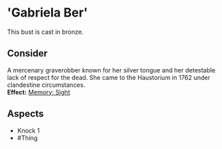 # 'Gabriela Ber'
This bust is cast in bronze.
## Consider
A mercenary graverobber known for her silver tongue and her detestable lack of respect for the dead. She came to the Haustorium in 1762 under clandestine circumstances.<Br>**Effect:** [Memory: Sight](https://uadaf.theevilroot.xyz/rowenarium/element/mem.sight)
## Aspects
- Knock 1
- #Thing